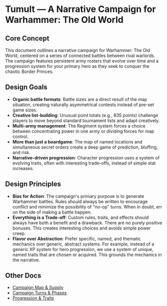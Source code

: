 # Tumult — A Narrative Campaign for Warhammer: The Old World

## Core Concept

This document outlines a narrative campaign for Warhammer: The Old World, centered on a series of connected battles between rival warlords. The campaign features persistent army rosters that evolve over time and a progression system for your primary hero as they seek to conquer the chaotic Border Princes.

## Design Goals

* **Organic battle formats**: Battle sizes are a direct result of the map situation, creating naturally asymmetrical contests instead of pre-set game sizes.
* **Creative list-building**: Unusual point totals (e.g., 835 points) challenge players to move beyond standard tournament lists and adapt creatively.
* **Multi-army management**: The Regiment system forces a choice between concentrating power in one army or dividing forces for map control.
* **More than just a boardgame**: The map of named locations and simultaneous secret orders create a deep game of prediction, bluffing, and risk.
* **Narrative-driven progression**: Character progression uses a system of evolving traits, often with interesting trade-offs, instead of simple stat increases.

## Design Principles

*   **Bias for Action**: The campaign's primary purpose is to generate Warhammer battles. Rules should always be written to encourage conflict and minimize the possibility of "no-op" turns. When in doubt, err on the side of making a battle happen.
*   **Everything is a Trade-off**: Custom rules, traits, and effects should always have both a benefit and a drawback. There are no purely positive bonuses. This creates interesting choices and avoids simple power creep.
*   **Flavor over Abstraction**: Prefer specific, named, and thematic mechanics over generic, abstract systems. For example, instead of a generic XP system for hero progression, we use a system of unique, named traits that are chosen or acquired. This grounds the mechanics in the narrative.

## Other Docs

* [Campaign Map & Supply](map_supply.md)
* [Campaign Turns & Phases](turn_phases.md)
* [Progression & Traits](progression_traits.md)
